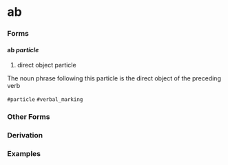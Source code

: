 ab
==

### Forms

#### **ab** _particle_

1. direct object particle

The noun phrase following this particle is the direct object of the preceding verb

`#particle` `#verbal_marking`

### Other Forms

### Derivation

### Examples

>
